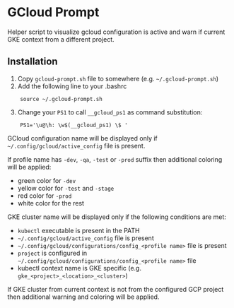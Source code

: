 # GCloud Prompt

Helper script to visualize gcloud configuration is active and warn if current GKE context from a different project.

## Installation

1. Copy `gcloud-prompt.sh` file to somewhere (e.g. `~/.gcloud-prompt.sh`)
2. Add the following line to your .bashrc
```
    source ~/.gcloud-prompt.sh
```
3. Change your `PS1` to call `__gcloud_ps1` as command substitution:
```
    PS1='\u@\h: \w$(__gcloud_ps1) \$ '
```

GCloud configuration name will be displayed only if `~/.config/gcloud/active_config` file is present.

If profile name has `-dev`, `-qa`, `-test` or `-prod` suffix then additional coloring will be applied:

- green color for `-dev`
- yellow color for `-test` and `-stage`
- red color for `-prod`
- white color for the rest

GKE cluster name will be displayed only if the following conditions are met:

- `kubectl` executable is present in the PATH
- `~/.config/gcloud/active_config` file is present
- `~/.config/gcloud/configurations/config_<profile name>` file is present
- `project` is configured in `~/.config/gcloud/configurations/config_<profile name>` file
- kubectl context name is GKE specific (e.g. `gke_<project>_<location>_<cluster>`)

If GKE cluster from current context is not from the configured GCP project then additional warning and coloring will be applied.

